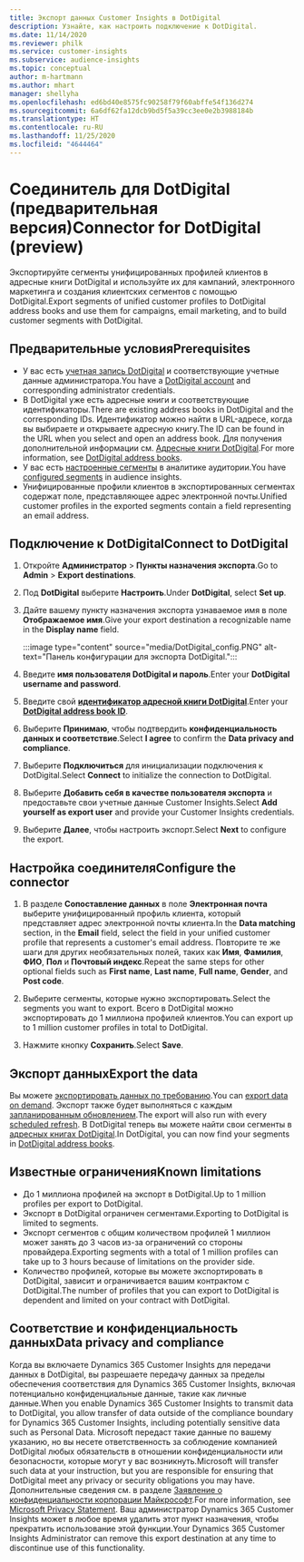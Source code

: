 ```yaml
---
title: Экспорт данных Customer Insights в DotDigital
description: Узнайте, как настроить подключение к DotDigital.
ms.date: 11/14/2020
ms.reviewer: philk
ms.service: customer-insights
ms.subservice: audience-insights
ms.topic: conceptual
author: m-hartmann
ms.author: mhart
manager: shellyha
ms.openlocfilehash: ed6bd40e8575fc90258f79f60abffe54f136d274
ms.sourcegitcommit: 6a6df62fa12dcb9bd5f5a39cc3ee0e2b3988184b
ms.translationtype: HT
ms.contentlocale: ru-RU
ms.lasthandoff: 11/25/2020
ms.locfileid: "4644464"
---
```

# <a name="connector-for-dotdigital-preview"></a><span data-ttu-id="485d7-103">Соединитель для DotDigital (предварительная версия)</span><span class="sxs-lookup"><span data-stu-id="485d7-103">Connector for DotDigital (preview)</span></span>

<span data-ttu-id="485d7-104">Экспортируйте сегменты унифицированных профилей клиентов в адресные книги DotDigital и используйте их для кампаний, электронного маркетинга и создания клиентских сегментов с помощью DotDigital.</span><span class="sxs-lookup"><span data-stu-id="485d7-104">Export segments of unified customer profiles to DotDigital address books and use them for campaigns, email marketing, and to build customer segments with DotDigital.</span></span> 

## <a name="prerequisites"></a><span data-ttu-id="485d7-105">Предварительные условия</span><span class="sxs-lookup"><span data-stu-id="485d7-105">Prerequisites</span></span>

-   <span data-ttu-id="485d7-106">У вас есть [учетная запись DotDigital](https://dotdigital.com/) и соответствующие учетные данные администратора.</span><span class="sxs-lookup"><span data-stu-id="485d7-106">You have a [DotDigital account](https://dotdigital.com/) and corresponding administrator credentials.</span></span>
-   <span data-ttu-id="485d7-107">В DotDigital уже есть адресные книги и соответствующие идентификаторы.</span><span class="sxs-lookup"><span data-stu-id="485d7-107">There are existing address books in DotDigital and the corresponding IDs.</span></span> <span data-ttu-id="485d7-108">Идентификатор можно найти в URL-адресе, когда вы выбираете и открываете адресную книгу.</span><span class="sxs-lookup"><span data-stu-id="485d7-108">The ID can be found in the URL when you select and open an address book.</span></span> <span data-ttu-id="485d7-109">Для получения дополнительной информации см. [Адресные книги DotDigital](https://support.dotdigital.com/hc/articles/212211968-Creating-an-address-book).</span><span class="sxs-lookup"><span data-stu-id="485d7-109">For more information, see [DotDigital address books](https://support.dotdigital.com/hc/articles/212211968-Creating-an-address-book).</span></span>
-   <span data-ttu-id="485d7-110">У вас есть [настроенные сегменты](segments.md) в аналитике аудитории.</span><span class="sxs-lookup"><span data-stu-id="485d7-110">You have [configured segments](segments.md) in audience insights.</span></span>
-   <span data-ttu-id="485d7-111">Унифицированные профили клиентов в экспортированных сегментах содержат поле, представляющее адрес электронной почты.</span><span class="sxs-lookup"><span data-stu-id="485d7-111">Unified customer profiles in the exported segments contain a field representing an email address.</span></span>

## <a name="connect-to-dotdigital"></a><span data-ttu-id="485d7-112">Подключение к DotDigital</span><span class="sxs-lookup"><span data-stu-id="485d7-112">Connect to DotDigital</span></span>

1. <span data-ttu-id="485d7-113">Откройте **Администратор** > **Пункты назначения экспорта**.</span><span class="sxs-lookup"><span data-stu-id="485d7-113">Go to **Admin** > **Export destinations**.</span></span>

1. <span data-ttu-id="485d7-114">Под **DotDigital** выберите **Настроить**.</span><span class="sxs-lookup"><span data-stu-id="485d7-114">Under **DotDigital**, select **Set up**.</span></span>

1. <span data-ttu-id="485d7-115">Дайте вашему пункту назначения экспорта узнаваемое имя в поле **Отображаемое имя**.</span><span class="sxs-lookup"><span data-stu-id="485d7-115">Give your export destination a recognizable name in the **Display name** field.</span></span>

   :::image type="content" source="media/DotDigital_config.PNG" alt-text="Панель конфигурации для экспорта DotDigital.":::

1. <span data-ttu-id="485d7-117">Введите **имя пользователя DotDigital и пароль**.</span><span class="sxs-lookup"><span data-stu-id="485d7-117">Enter your **DotDigital username and password**.</span></span>

1. <span data-ttu-id="485d7-118">Введите свой **[идентификатор адресной книги DotDigital](https://support.dotdigital.com/hc/articles/212211968-Creating-an-address-book)**.</span><span class="sxs-lookup"><span data-stu-id="485d7-118">Enter your **[DotDigital address book ID](https://support.dotdigital.com/hc/articles/212211968-Creating-an-address-book)**.</span></span>

1. <span data-ttu-id="485d7-119">Выберите **Принимаю**, чтобы подтвердить **конфиденциальность данных и соответствие**.</span><span class="sxs-lookup"><span data-stu-id="485d7-119">Select **I agree** to confirm the **Data privacy and compliance**.</span></span>

1. <span data-ttu-id="485d7-120">Выберите **Подключиться** для инициализации подключения к DotDigital.</span><span class="sxs-lookup"><span data-stu-id="485d7-120">Select **Connect** to initialize the connection to DotDigital.</span></span>

1. <span data-ttu-id="485d7-121">Выберите **Добавить себя в качестве пользователя экспорта** и предоставьте свои учетные данные Customer Insights.</span><span class="sxs-lookup"><span data-stu-id="485d7-121">Select **Add yourself as export user** and provide your Customer Insights credentials.</span></span>

1. <span data-ttu-id="485d7-122">Выберите **Далее**, чтобы настроить экспорт.</span><span class="sxs-lookup"><span data-stu-id="485d7-122">Select **Next** to configure the export.</span></span>

## <a name="configure-the-connector"></a><span data-ttu-id="485d7-123">Настройка соединителя</span><span class="sxs-lookup"><span data-stu-id="485d7-123">Configure the connector</span></span>

1. <span data-ttu-id="485d7-124">В разделе **Сопоставление данных** в поле **Электронная почта** выберите унифицированный профиль клиента, который представляет адрес электронной почты клиента.</span><span class="sxs-lookup"><span data-stu-id="485d7-124">In the **Data matching** section, in the **Email** field, select the field in your unified customer profile that represents a customer's email address.</span></span> <span data-ttu-id="485d7-125">Повторите те же шаги для других необязательных полей, таких как **Имя**, **Фамилия**, **ФИО**, **Пол** и **Почтовый индекс**.</span><span class="sxs-lookup"><span data-stu-id="485d7-125">Repeat the same steps for other optional fields such as **First name**, **Last name**, **Full name**, **Gender**, and **Post code**.</span></span>

1. <span data-ttu-id="485d7-126">Выберите сегменты, которые нужно экспортировать.</span><span class="sxs-lookup"><span data-stu-id="485d7-126">Select the segments you want to export.</span></span> <span data-ttu-id="485d7-127">Всего в DotDigital можно экспортировать до 1 миллиона профилей клиентов.</span><span class="sxs-lookup"><span data-stu-id="485d7-127">You can export up to 1 million customer profiles in total to DotDigital.</span></span>

1. <span data-ttu-id="485d7-128">Нажмите кнопку **Сохранить**.</span><span class="sxs-lookup"><span data-stu-id="485d7-128">Select **Save**.</span></span>

## <a name="export-the-data"></a><span data-ttu-id="485d7-129">Экспорт данных</span><span class="sxs-lookup"><span data-stu-id="485d7-129">Export the data</span></span>

<span data-ttu-id="485d7-130">Вы можете [экспортировать данных по требованию](export-destinations.md).</span><span class="sxs-lookup"><span data-stu-id="485d7-130">You can [export data on demand](export-destinations.md).</span></span> <span data-ttu-id="485d7-131">Экспорт также будет выполняться с каждым [запланированным обновлением](system.md#schedule-tab).</span><span class="sxs-lookup"><span data-stu-id="485d7-131">The export will also run with every [scheduled refresh](system.md#schedule-tab).</span></span> <span data-ttu-id="485d7-132">В DotDigital теперь вы можете найти свои сегменты в [адресных книгах DotDigital](https://support.dotdigital.com/hc/articles/212211968-Creating-an-address-book).</span><span class="sxs-lookup"><span data-stu-id="485d7-132">In DotDigital, you can now find your segments in [DotDigital address books](https://support.dotdigital.com/hc/articles/212211968-Creating-an-address-book).</span></span>

## <a name="known-limitations"></a><span data-ttu-id="485d7-133">Известные ограничения</span><span class="sxs-lookup"><span data-stu-id="485d7-133">Known limitations</span></span>

- <span data-ttu-id="485d7-134">До 1 миллиона профилей на экспорт в DotDigital.</span><span class="sxs-lookup"><span data-stu-id="485d7-134">Up to 1 million profiles per export to DotDigital.</span></span>
- <span data-ttu-id="485d7-135">Экспорт в DotDigital ограничен сегментами.</span><span class="sxs-lookup"><span data-stu-id="485d7-135">Exporting to DotDigital is limited to segments.</span></span>
- <span data-ttu-id="485d7-136">Экспорт сегментов с общим количеством профилей 1 миллион может занять до 3 часов из-за ограничений со стороны провайдера.</span><span class="sxs-lookup"><span data-stu-id="485d7-136">Exporting segments with a total of 1 million profiles can take up to 3 hours because of limitations on the provider side.</span></span> 
- <span data-ttu-id="485d7-137">Количество профилей, которые вы можете экспортировать в DotDigital, зависит и ограничивается вашим контрактом с DotDigital.</span><span class="sxs-lookup"><span data-stu-id="485d7-137">The number of profiles that you can export to DotDigital is dependent and limited on your contract with DotDigital.</span></span>

## <a name="data-privacy-and-compliance"></a><span data-ttu-id="485d7-138">Соответствие и конфиденциальность данных</span><span class="sxs-lookup"><span data-stu-id="485d7-138">Data privacy and compliance</span></span>

<span data-ttu-id="485d7-139">Когда вы включаете Dynamics 365 Customer Insights для передачи данных в DotDigital, вы разрешаете передачу данных за пределы обеспечения соответствия для Dynamics 365 Customer Insights, включая потенциально конфиденциальные данные, такие как личные данные.</span><span class="sxs-lookup"><span data-stu-id="485d7-139">When you enable Dynamics 365 Customer Insights to transmit data to DotDigital, you allow transfer of data outside of the compliance boundary for Dynamics 365 Customer Insights, including potentially sensitive data such as Personal Data.</span></span> <span data-ttu-id="485d7-140">Microsoft передаст такие данные по вашему указанию, но вы несете ответственность за соблюдение компанией DotDigital любых обязательств в отношении конфиденциальности или безопасности, которые могут у вас возникнуть.</span><span class="sxs-lookup"><span data-stu-id="485d7-140">Microsoft will transfer such data at your instruction, but you are responsible for ensuring that DotDigital meet any privacy or security obligations you may have.</span></span> <span data-ttu-id="485d7-141">Дополнительные сведения см. в разделе [Заявление о конфиденциальности корпорации Майкрософт](https://go.microsoft.com/fwlink/?linkid=396732).</span><span class="sxs-lookup"><span data-stu-id="485d7-141">For more information, see [Microsoft Privacy Statement](https://go.microsoft.com/fwlink/?linkid=396732).</span></span>
<span data-ttu-id="485d7-142">Ваш администратор Dynamics 365 Customer Insights может в любое время удалить этот пункт назначения, чтобы прекратить использование этой функции.</span><span class="sxs-lookup"><span data-stu-id="485d7-142">Your Dynamics 365 Customer Insights Administrator can remove this export destination at any time to discontinue use of this functionality.</span></span>
